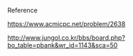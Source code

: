 Reference

https://www.acmicpc.net/problem/2638

http://www.jungol.co.kr/bbs/board.php?bo_table=pbank&wr_id=1143&sca=50
